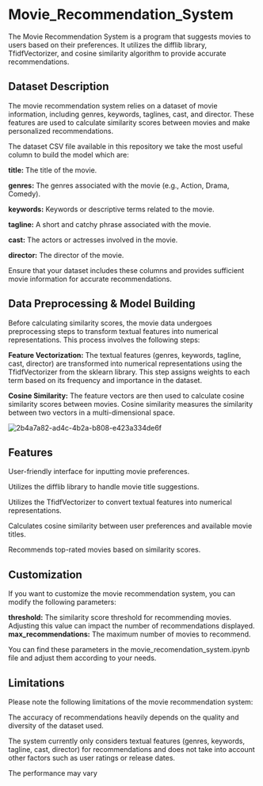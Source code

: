 # Movie_Recommendation_System
The Movie Recommendation System is a program that suggests movies to users based on their preferences. It utilizes the difflib library, TfidfVectorizer, and cosine similarity algorithm to provide accurate recommendations.

## Dataset Description
The movie recommendation system relies on a dataset of movie information, including genres, keywords, taglines, cast, and director. These features are used to calculate similarity scores between movies and make personalized recommendations.

The dataset CSV file available in this repository we take the most useful column to build the model which are:

**title:** The title of the movie.

**genres:** The genres associated with the movie (e.g., Action, Drama, Comedy).

**keywords:** Keywords or descriptive terms related to the movie.

**tagline:** A short and catchy phrase associated with the movie.

**cast:** The actors or actresses involved in the movie.

**director:** The director of the movie.

Ensure that your dataset includes these columns and provides sufficient movie information for accurate recommendations.

## Data Preprocessing & Model Building

Before calculating similarity scores, the movie data undergoes preprocessing steps to transform textual features into numerical representations. This process involves the following steps:

**Feature Vectorization:** The textual features (genres, keywords, tagline, cast, director) are transformed into numerical representations using the TfidfVectorizer from the sklearn library. This step assigns weights to each term based on its frequency and importance in the dataset.

**Cosine Similarity:** The feature vectors are then used to calculate cosine similarity scores between movies. Cosine similarity measures the similarity between two vectors in a multi-dimensional space.

![2b4a7a82-ad4c-4b2a-b808-e423a334de6f](https://github.com/Paragg99/Movie_Recomendation_System/assets/91948118/4e568e94-704e-4c65-8d73-079c62bb3b47)


## Features

User-friendly interface for inputting movie preferences.

Utilizes the difflib library to handle movie title suggestions.

Utilizes the TfidfVectorizer to convert textual features into numerical representations.

Calculates cosine similarity between user preferences and available movie titles.

Recommends top-rated movies based on similarity scores.

## Customization

If you want to customize the movie recommendation system, you can modify the following parameters:

**threshold:** The similarity score threshold for recommending movies. Adjusting this value can impact the number of recommendations displayed.
**max_recommendations:** The maximum number of movies to recommend.

You can find these parameters in the movie_recomendation_system.ipynb file and adjust them according to your needs.

## Limitations

Please note the following limitations of the movie recommendation system:

The accuracy of recommendations heavily depends on the quality and diversity of the dataset used.

The system currently only considers textual features (genres, keywords, tagline, cast, director) for recommendations and does not take into account other factors such as user ratings or release dates.

The performance may vary
